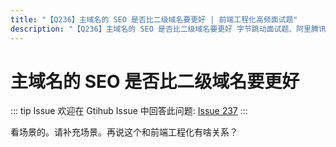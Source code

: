 ```yaml
---
title: "【Q236】主域名的 SEO 是否比二级域名要更好 | 前端工程化高频面试题"
description: "【Q236】主域名的 SEO 是否比二级域名要更好 字节跳动面试题、阿里腾讯面试题、美团小米面试题。"
---
```


# 主域名的 SEO 是否比二级域名要更好

::: tip Issue
欢迎在 Gtihub Issue 中回答此问题: [Issue 237](https://github.com/shfshanyue/Daily-Question/issues/237)
:::

看场景的。请补充场景。再说这个和前端工程化有啥关系？
